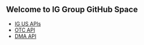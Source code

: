 ## Welcome to IG Group GitHub Space



* [IG US APIs](./ig-us-apis/readme.md)
* [OTC API](./otc-apis/readme.md)
* [DMA API](./dma-apis/readme.md)
